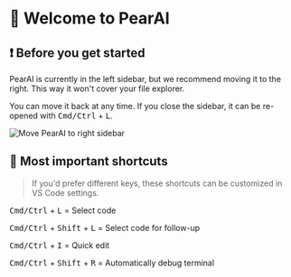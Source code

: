 # 👋 Welcome to PearAI

## ❗️ Before you get started

PearAI is currently in the left sidebar, but we recommend moving it to the right. This way it won't cover your file explorer.

You can move it back at any time. If you close the sidebar, it can be re-opened with <kbd>Cmd/Ctrl</kbd> + <kbd>L</kbd>.

![Move PearAI to right sidebar](./sidebar.gif)

## 🔑 Most important shortcuts

> If you'd prefer different keys, these shortcuts can be customized in VS Code settings.

<kbd>Cmd/Ctrl</kbd> + <kbd>L</kbd> = Select code

<kbd>Cmd/Ctrl</kbd> + <kbd>Shift</kbd> + <kbd>L</kbd> = Select code for follow-up

<kbd>Cmd/Ctrl</kbd> + <kbd>I</kbd> = Quick edit

<kbd>Cmd/Ctrl</kbd> + <kbd>Shift</kbd> + <kbd>R</kbd> = Automatically debug terminal
